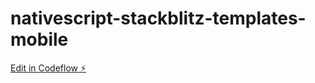 # nativescript-stackblitz-templates-mobile

[Edit in Codeflow ⚡️](https://stackblitz.com/~/github.com/iamjuank/nativescript-stackblitz-templates-mobile)